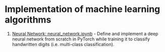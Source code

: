 # Implementation of machine learning algorithms

1. [Neural Network: neural_network.ipynb](neural_network.ipynb) - Define and implement a deep neural network from scratch in PyTorch while training it to classify handwritten digits (i.e. multi-class classification).
